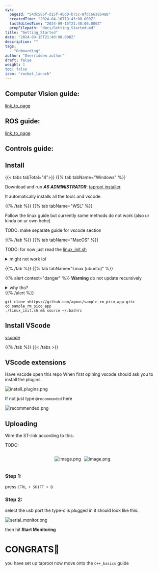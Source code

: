 ```yaml
---
sys:
  pageId: "54dc585f-d15f-45d0-b75c-8fdc66a854a8"
  createdTime: "2024-04-16T19:43:00.000Z"
  lastEditedTime: "2024-09-15T21:40:00.000Z"
  propFilepath: "docs/Getting_Started.md"
title: "Getting_Started"
date: "2024-09-15T21:40:00.000Z"
description: ""
tags:
  - "Onboarding"
author: "Overridden author"
draft: false
weight: 1
toc: false
icon: "rocket_launch"
---
```


## Computer Vision guide:

[link_to_page](86d45bc0-388b-4d26-8848-44f255f73d0e)

## ROS guide:

[link_to_page](3c76c1de-ec8f-46d6-8b0a-294005edc2d5)

## Controls guide:

## Install

{{< tabs tabTotal="4">}}
{{% tab tabName="Windows" %}}

Download and run _**AS ADMINISTRATOR**_: [taproot installer](https://github.com/Thornbots/TeachingFreshies/releases/tag/1.0)

It automatically installs all the tools and vscode.

{{% /tab %}}
{{% tab tabName="WSL" %}}

Follow the linux guide but currently some methods do not work (also ur kinda on ur own hehe)

TODO: make separate guide for vscode section

{{% /tab %}}
{{% tab tabName="MacOS" %}}

TODO: for now just read the [linux_init.sh](https://github.com/agmui/sample_rm_pico_app/blob/main/linux_init.sh)

<details>
<summary>might not work lol</summary>

`brew install libusb pkg-config`

Next install: [vscode](https://code.visualstudio.com/Download)

</details>

{{% /tab %}}
{{% tab tabName="Linux (ubuntu)" %}}

{{% alert context="danger" %}}
**Warning** do not update recursively
<details>
<summary>why tho?</summary>
There are some submodules that may go on for a while (like tinyusb) and I highly
recommend you don't need to get them.
If you want to see what submodules I update just look in `linux_init.sh`
</details>
{{% /alert %}}

```shell
git clone <https://github.com/agmui/sample_rm_pico_app.git>
cd sample_rm_pico_app
./linux_init.sh && source ~/.bashrc
```

## Install VScode

[vscode](https://code.visualstudio.com/Download)

{{% /tab %}}
{{< /tabs >}}

## VScode extensions

Have vscode open this repo
When first opining vscode should ask you to install the plugins

![install_plugins.png](https://prod-files-secure.s3.us-west-2.amazonaws.com/d518164a-d88e-44d1-a4ee-3adb3bd8bce0/89bd30f0-1825-4e77-867b-0a41ce370880/install_plugins.png?X-Amz-Algorithm=AWS4-HMAC-SHA256&X-Amz-Content-Sha256=UNSIGNED-PAYLOAD&X-Amz-Credential=ASIAZI2LB466QGJLEGYT%2F20250414%2Fus-west-2%2Fs3%2Faws4_request&X-Amz-Date=20250414T190121Z&X-Amz-Expires=3600&X-Amz-Security-Token=IQoJb3JpZ2luX2VjEJL%2F%2F%2F%2F%2F%2F%2F%2F%2F%2FwEaCXVzLXdlc3QtMiJHMEUCIQCDOsoujOIkcS%2FSbCxlMkFXFiMN3WrWOg102PIij93uuwIgOpRNTpgM43NpxkY1o6ROnWQI%2F1RiR5WkZLaWGlXSF3kq%2FwMIGxAAGgw2Mzc0MjMxODM4MDUiDI%2FuVwk1h%2FXPJCNGASrcA6p3wcrioWRRrMXbv2u1Wt7dp6vznbC%2BfJfm6%2BRXYr9CNvBjGAoa0Awwt4YbCHRZxuzs2xQmWQH2LupLhvv2tUSF9eEoGVvkULZSy040jGBHrLLPhLTGJmIaAwVS1jFzs58DolG88xobTXzeotdRPcUGSDNn5x%2BOybjF1Q8zik%2BoQYTGk1hzTA78ZDyHiCc91RuwAqbL1ZCr5jNTh0llQRqhd49gRzavBG9iIpVNuC8cyIvU%2F7uF4rKGryGpSvVnd1D9NVwIK2CskMLQleZudCYChyE0ErLGbVftFXvXNBx41OeDF0kDY5eOTiXPq45ffAmeT1zop6M7KltHlNSyNYuxJoI6QvxY21yT4LOsyR0xVT91A7u%2BrExUrC6GbTaJH4xLhgBBVxjn0xYZKq6%2Bkj0%2BUznqyORvCqyuQNDS3YdGosvngzH8FpeuYvr3tVvAtKi2L6fn8Lkz%2BT6P1BuwSjU%2BFbqDBtv5WL8CPCGW4Z6XStpPCMFuva7VPNTbSAaL21MJxpaVPHs4lgUxcPYtJJEqFCbyYZGpPoaaCHaSuG%2FXtRilZxreMFtzpw97imbucrzJ3%2Bl2a9%2FKIvrOL48gPjzmtJS0wZdeWcbnguT%2FzsDpv4EvSaG4yi37zX%2BFMJ6U9b8GOqUBAVOux3aRFMgVZaHvlzlvJrCoM2VnHAM5bG9Rr5V%2FYoI%2BBDKqQI4dcBLrl%2BmeoPpNe5meKS2O%2FCYVsahKaAGb%2FWnP2KXrOEFzKioGU9fPufNmz%2F%2Bl%2BGL8it08k94eUBeW%2BbqWKXK5rlh7hYzRgaVJ%2B%2FDWdwxNWYf96BxGNwmRdcu5PudBsI2tQ59C98HqaomSDjv%2FJPXNHpm%2FGatywkZLyU6umlip&X-Amz-Signature=92ff05770b7300995e7849a51c90f39b1b375e0695a23747fdbf0b9c7a41a6cf&X-Amz-SignedHeaders=host&x-id=GetObject)

If not just type `@recommended` here  

![recommended.png](https://prod-files-secure.s3.us-west-2.amazonaws.com/d518164a-d88e-44d1-a4ee-3adb3bd8bce0/61e661e9-5d85-4dfc-be0d-8d2097a5e793/recommended.png?X-Amz-Algorithm=AWS4-HMAC-SHA256&X-Amz-Content-Sha256=UNSIGNED-PAYLOAD&X-Amz-Credential=ASIAZI2LB466QGJLEGYT%2F20250414%2Fus-west-2%2Fs3%2Faws4_request&X-Amz-Date=20250414T190121Z&X-Amz-Expires=3600&X-Amz-Security-Token=IQoJb3JpZ2luX2VjEJL%2F%2F%2F%2F%2F%2F%2F%2F%2F%2FwEaCXVzLXdlc3QtMiJHMEUCIQCDOsoujOIkcS%2FSbCxlMkFXFiMN3WrWOg102PIij93uuwIgOpRNTpgM43NpxkY1o6ROnWQI%2F1RiR5WkZLaWGlXSF3kq%2FwMIGxAAGgw2Mzc0MjMxODM4MDUiDI%2FuVwk1h%2FXPJCNGASrcA6p3wcrioWRRrMXbv2u1Wt7dp6vznbC%2BfJfm6%2BRXYr9CNvBjGAoa0Awwt4YbCHRZxuzs2xQmWQH2LupLhvv2tUSF9eEoGVvkULZSy040jGBHrLLPhLTGJmIaAwVS1jFzs58DolG88xobTXzeotdRPcUGSDNn5x%2BOybjF1Q8zik%2BoQYTGk1hzTA78ZDyHiCc91RuwAqbL1ZCr5jNTh0llQRqhd49gRzavBG9iIpVNuC8cyIvU%2F7uF4rKGryGpSvVnd1D9NVwIK2CskMLQleZudCYChyE0ErLGbVftFXvXNBx41OeDF0kDY5eOTiXPq45ffAmeT1zop6M7KltHlNSyNYuxJoI6QvxY21yT4LOsyR0xVT91A7u%2BrExUrC6GbTaJH4xLhgBBVxjn0xYZKq6%2Bkj0%2BUznqyORvCqyuQNDS3YdGosvngzH8FpeuYvr3tVvAtKi2L6fn8Lkz%2BT6P1BuwSjU%2BFbqDBtv5WL8CPCGW4Z6XStpPCMFuva7VPNTbSAaL21MJxpaVPHs4lgUxcPYtJJEqFCbyYZGpPoaaCHaSuG%2FXtRilZxreMFtzpw97imbucrzJ3%2Bl2a9%2FKIvrOL48gPjzmtJS0wZdeWcbnguT%2FzsDpv4EvSaG4yi37zX%2BFMJ6U9b8GOqUBAVOux3aRFMgVZaHvlzlvJrCoM2VnHAM5bG9Rr5V%2FYoI%2BBDKqQI4dcBLrl%2BmeoPpNe5meKS2O%2FCYVsahKaAGb%2FWnP2KXrOEFzKioGU9fPufNmz%2F%2Bl%2BGL8it08k94eUBeW%2BbqWKXK5rlh7hYzRgaVJ%2B%2FDWdwxNWYf96BxGNwmRdcu5PudBsI2tQ59C98HqaomSDjv%2FJPXNHpm%2FGatywkZLyU6umlip&X-Amz-Signature=1974bd458843fe4017a5a2c782abfdf06b01b61ed4180c538a9032f7bc377839&X-Amz-SignedHeaders=host&x-id=GetObject)

## Uploading

Wire the ST-link according to this:

TODO:

<div style="display: flex;flex-direction: row; column-gap:10px; max-width: 630px;justify-content: center;">
<div>

![image.png](https://prod-files-secure.s3.us-west-2.amazonaws.com/d518164a-d88e-44d1-a4ee-3adb3bd8bce0/210ecb78-1116-4d7b-b9b7-2292f66fa2c2/image.png?X-Amz-Algorithm=AWS4-HMAC-SHA256&X-Amz-Content-Sha256=UNSIGNED-PAYLOAD&X-Amz-Credential=ASIAZI2LB466RHLCHQBF%2F20250414%2Fus-west-2%2Fs3%2Faws4_request&X-Amz-Date=20250414T190124Z&X-Amz-Expires=3600&X-Amz-Security-Token=IQoJb3JpZ2luX2VjEJL%2F%2F%2F%2F%2F%2F%2F%2F%2F%2FwEaCXVzLXdlc3QtMiJGMEQCIG4QoJXx%2B%2BS8ygzmI25wPhnAbHZr2JAFQH3R3HQr6uKMAiBgqG7ryOC5SQV%2Bys79cBnHw5Z9qM8ck0Z%2By2lLsMx6DCr%2FAwgbEAAaDDYzNzQyMzE4MzgwNSIMmjtA0fqVLLuLlyuHKtwD7%2FomninGO4Invh2MHmrbSKUhyfEj0E56EGbaJgT2Swz9BkjwT41xYyPxA4MMWJELAmELKArwVFHrpTKxHoZxdgfxmsB2ndjqI9YfGhRVbOOUisn8kPJCIa8Nu%2BQZ8JXBpdxbY9r1sgfILSOf3w7%2FP9MOt2CmCTNuMYM4ORzQftGZAd5quYGcy6R95plDD9o9qKfeX2uqQlkGbtCYgQJ3u%2F2ouSoHySOTs7AAOB0A2J3JtmI0Rvw78M4Dkmx%2ByNneGwrK9D4Ndr1mKWwaDuUHUKXpPaHmv9UZlKg0ugnUZTCl7L%2FxImMOd0whjnRtRb1tkrLsC8sTg2ZKVryv%2F3vwCw3pr3%2Bpb72e4zNc5dJGA86b1dIBImUvm1eRO0DwL4M9IgiMP3%2FHH89CbOZYgV0pfD8l7uWefajd55jD4WYM6zpqbiPs4vfFw03EIK7McDfotqXAuA37lvkPMNAWjTOU1bTCR2rKx1u4FlghXj8YEDJ%2BVEy37AAGVDJctEtFxOfWda%2Bo%2FkKVmKCa1c2RFQwOcVof2%2F7WCd01qXl1XnSezu2Gr0doh8YYSMtiVzK2BAScaywL0%2F8T%2Bl%2F7pdZYDs9zd418aKksm8DTV%2BqIm77wFutSifn0k5ixNkyLNOgw1pT1vwY6pgE71vbSY%2FOcOceUTnMj12aQzhaEEIwXa0dSQT9E3MYdlPVMvWAaOLWJdxr%2B5juqpmZ5PCz70gV5YcTc2KK4KzkmX40Prn%2FV49YwcowlKRFM%2BVNFFfjJekzttEERj%2FROyTOX1zQ8So8Md%2FB4WW3ukYNsHq%2BTp5eD5PSQAUK3te8brOXzMwPmthqeaSFkOKHsvgqzlkEMxlp6PZlocHgM%2Bqwy%2BV3GTHbc&X-Amz-Signature=3704143088b87a5f0c7038893d5db7cc1f61029548df764c3b3fc9be53647d99&X-Amz-SignedHeaders=host&x-id=GetObject)

</div>
<div>

![image.png](https://prod-files-secure.s3.us-west-2.amazonaws.com/d518164a-d88e-44d1-a4ee-3adb3bd8bce0/33a0fd0f-8ca6-4a86-8e09-26e95ded1fff/image.png?X-Amz-Algorithm=AWS4-HMAC-SHA256&X-Amz-Content-Sha256=UNSIGNED-PAYLOAD&X-Amz-Credential=ASIAZI2LB466QWD4PHYV%2F20250414%2Fus-west-2%2Fs3%2Faws4_request&X-Amz-Date=20250414T190125Z&X-Amz-Expires=3600&X-Amz-Security-Token=IQoJb3JpZ2luX2VjEJL%2F%2F%2F%2F%2F%2F%2F%2F%2F%2FwEaCXVzLXdlc3QtMiJHMEUCIFcz1Wz0XH020OPxcELRpJq0VzNi7tNbfvQespntYjmtAiEAmslCgND9bl59BHOTBDTQQyw5L9w9pX547Odj3hDR%2BnQq%2FwMIGxAAGgw2Mzc0MjMxODM4MDUiDDjtaoF78EJ3RJNupSrcA%2BGalfIw4Costyv90ytvIZr%2BszBbMXlyTZCDyXxpUzAL2oskaiLNPSX%2ByQ%2FTFVn5HAAA9BkyheptAL5hUL0S94G7dUDmzU30Bt4WaGCyTj8HJXzVmk%2B8siqGqS4Q7%2FeQRX5K8dLbX45o6bg50CGXQ3UWk7tcnkwCdX6TX40I7FUM6K4WyUeuf5AQbgS4o3yYCBXjHJcrjRyg%2BTUV%2FVo8VWmJftj3FjZNI4Noa%2FaEa8ktJen%2FybospqC%2FYFnsYyuuC%2Fu1BlOGAGPJuiRVotMYhKxtLuc8ZM9MyV4OsmX7MpGpXpnAN%2FGQvmsLKSbmvQ%2Feu%2FwNlf5iqknG8d4bKkai2BO1q%2BFPY2ouISNHesOP0m2N1gxotAPXjbaDQs0Au0bxSAozpDwJjXDJEYLmE6o6nviyrBL4hZWl9WgAyTNEA2heXQsE23vfNQ8shozodKflNDKlJrjksh0TcnDn1HZoKUky7xNfkA38TlvjL0%2B2qeKezdFwr3op%2FcIv%2FeSToCWj%2F6UZGbIuFNlUVWfES8yk5QcipZwMYcafKt0YqX5eazekaIx27e1vy8oMsRyPXWYwYAgmZ2vhvsINu5pehQ7lvUHe4%2BscrJqhMPoPvwY8%2BvlaDPa0%2Fd9cow8MU%2FnKMNWU9b8GOqUBZd1%2F%2B7GcYYALlxzgW9lhEs763QlNmeA0rEFr98F0FPEnf1PDfqWVUKDNTS%2FxfUDPPfG9yWyQyRT9OaYam9tjIq3m%2FHxnXEuj%2Ft6JAkV1bsPDfKoqg1ExTIJ2RJqDOh5d6g4W16n3AVpHPz4KZCDwjv2EHNn0QIPixiivMk9uqUKNXazEYq%2FB7bre%2BVKidN%2BoV81iTu%2FZE34Ksfj7CaHGjkM8qF90&X-Amz-Signature=6251e684b4e321ba7432ac6ccd99d030923ddead49a8ad468ca6b92d5324541a&X-Amz-SignedHeaders=host&x-id=GetObject)

</div>
</div>

### Step 1:

press `CTRL + SHIFT + B`

### Step 2:

select the usb port the type-c is plugged in it should look like this:

![serial_monitor.png](https://prod-files-secure.s3.us-west-2.amazonaws.com/d518164a-d88e-44d1-a4ee-3adb3bd8bce0/f03f4774-05d4-4393-b6a0-d5efb6d315ab/serial_monitor.png?X-Amz-Algorithm=AWS4-HMAC-SHA256&X-Amz-Content-Sha256=UNSIGNED-PAYLOAD&X-Amz-Credential=ASIAZI2LB466QGJLEGYT%2F20250414%2Fus-west-2%2Fs3%2Faws4_request&X-Amz-Date=20250414T190121Z&X-Amz-Expires=3600&X-Amz-Security-Token=IQoJb3JpZ2luX2VjEJL%2F%2F%2F%2F%2F%2F%2F%2F%2F%2FwEaCXVzLXdlc3QtMiJHMEUCIQCDOsoujOIkcS%2FSbCxlMkFXFiMN3WrWOg102PIij93uuwIgOpRNTpgM43NpxkY1o6ROnWQI%2F1RiR5WkZLaWGlXSF3kq%2FwMIGxAAGgw2Mzc0MjMxODM4MDUiDI%2FuVwk1h%2FXPJCNGASrcA6p3wcrioWRRrMXbv2u1Wt7dp6vznbC%2BfJfm6%2BRXYr9CNvBjGAoa0Awwt4YbCHRZxuzs2xQmWQH2LupLhvv2tUSF9eEoGVvkULZSy040jGBHrLLPhLTGJmIaAwVS1jFzs58DolG88xobTXzeotdRPcUGSDNn5x%2BOybjF1Q8zik%2BoQYTGk1hzTA78ZDyHiCc91RuwAqbL1ZCr5jNTh0llQRqhd49gRzavBG9iIpVNuC8cyIvU%2F7uF4rKGryGpSvVnd1D9NVwIK2CskMLQleZudCYChyE0ErLGbVftFXvXNBx41OeDF0kDY5eOTiXPq45ffAmeT1zop6M7KltHlNSyNYuxJoI6QvxY21yT4LOsyR0xVT91A7u%2BrExUrC6GbTaJH4xLhgBBVxjn0xYZKq6%2Bkj0%2BUznqyORvCqyuQNDS3YdGosvngzH8FpeuYvr3tVvAtKi2L6fn8Lkz%2BT6P1BuwSjU%2BFbqDBtv5WL8CPCGW4Z6XStpPCMFuva7VPNTbSAaL21MJxpaVPHs4lgUxcPYtJJEqFCbyYZGpPoaaCHaSuG%2FXtRilZxreMFtzpw97imbucrzJ3%2Bl2a9%2FKIvrOL48gPjzmtJS0wZdeWcbnguT%2FzsDpv4EvSaG4yi37zX%2BFMJ6U9b8GOqUBAVOux3aRFMgVZaHvlzlvJrCoM2VnHAM5bG9Rr5V%2FYoI%2BBDKqQI4dcBLrl%2BmeoPpNe5meKS2O%2FCYVsahKaAGb%2FWnP2KXrOEFzKioGU9fPufNmz%2F%2Bl%2BGL8it08k94eUBeW%2BbqWKXK5rlh7hYzRgaVJ%2B%2FDWdwxNWYf96BxGNwmRdcu5PudBsI2tQ59C98HqaomSDjv%2FJPXNHpm%2FGatywkZLyU6umlip&X-Amz-Signature=459abb24fd26f922dafa6be166ef73826a9c5cbab0902cac1b6e4b8163cb462a&X-Amz-SignedHeaders=host&x-id=GetObject)

then hit **Start Monitoring**

# CONGRATS🎉

you have set up taproot now move onto the `C++_basics` guide
